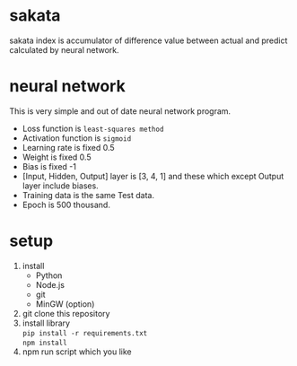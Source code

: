 # sakata
sakata index is accumulator of difference value between actual and predict calculated by neural network.
# neural network
This is very simple and out of date neural network program.  
* Loss function is `least-squares method`
* Activation function is `sigmoid`
* Learning rate is fixed 0.5
* Weight is fixed 0.5
* Bias is fixed -1
* [Input, Hidden, Output] layer is [3, 4, 1] and these which except Output layer include biases.
* Training data is the same Test data.
* Epoch is 500 thousand.
# setup
1. install
    * Python
    * Node.js
    * git
    * MinGW (option)
2. git clone this repository
3. install library  
    `pip install -r requirements.txt`  
    `npm install`  
4. npm run script which you like